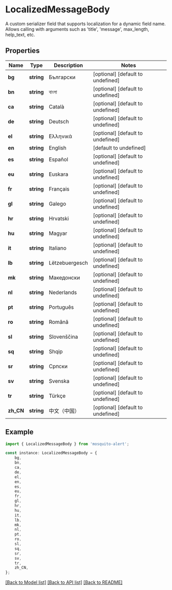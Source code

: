 # LocalizedMessageBody

A custom serializer field that supports localization for a dynamic field name. Allows calling with arguments such as \'title\', \'message\', max_length, help_text, etc.

## Properties

Name | Type | Description | Notes
------------ | ------------- | ------------- | -------------
**bg** | **string** | Български | [optional] [default to undefined]
**bn** | **string** | বাংলা | [optional] [default to undefined]
**ca** | **string** | Català | [optional] [default to undefined]
**de** | **string** | Deutsch | [optional] [default to undefined]
**el** | **string** | Ελληνικά | [optional] [default to undefined]
**en** | **string** | English | [default to undefined]
**es** | **string** | Español | [optional] [default to undefined]
**eu** | **string** | Euskara | [optional] [default to undefined]
**fr** | **string** | Français | [optional] [default to undefined]
**gl** | **string** | Galego | [optional] [default to undefined]
**hr** | **string** | Hrvatski | [optional] [default to undefined]
**hu** | **string** | Magyar | [optional] [default to undefined]
**it** | **string** | Italiano | [optional] [default to undefined]
**lb** | **string** | Lëtzebuergesch | [optional] [default to undefined]
**mk** | **string** | Македонски | [optional] [default to undefined]
**nl** | **string** | Nederlands | [optional] [default to undefined]
**pt** | **string** | Português | [optional] [default to undefined]
**ro** | **string** | Română | [optional] [default to undefined]
**sl** | **string** | Slovenščina | [optional] [default to undefined]
**sq** | **string** | Shqip | [optional] [default to undefined]
**sr** | **string** | Српски | [optional] [default to undefined]
**sv** | **string** | Svenska | [optional] [default to undefined]
**tr** | **string** | Türkçe | [optional] [default to undefined]
**zh_CN** | **string** | 中文（中国） | [optional] [default to undefined]

## Example

```typescript
import { LocalizedMessageBody } from 'mosquito-alert';

const instance: LocalizedMessageBody = {
    bg,
    bn,
    ca,
    de,
    el,
    en,
    es,
    eu,
    fr,
    gl,
    hr,
    hu,
    it,
    lb,
    mk,
    nl,
    pt,
    ro,
    sl,
    sq,
    sr,
    sv,
    tr,
    zh_CN,
};
```

[[Back to Model list]](../README.md#documentation-for-models) [[Back to API list]](../README.md#documentation-for-api-endpoints) [[Back to README]](../README.md)
